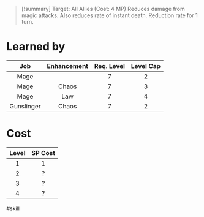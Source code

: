 >[!summary]
>Target: All Allies (Cost: 4 MP)
>Reduces damage from magic attacks.
>Also reduces rate of instant death.
>Reduction rate for 1 turn.
# Learned by
|    Job     | Enhancement | Req. Level | Level Cap |
|:----------:|:-----------:|:----------:|:---------:|
|    Mage    |             |     7      |     2     |
|    Mage    |    Chaos    |     7      |     3     |
|    Mage    |     Law     |     7      |     4     | 
| Gunslinger |    Chaos    |     7      |     2     |
# Cost
| Level | SP Cost |
|:-----:|:-------:|
|   1   |    1    |
|   2   |    ?    |
|   3   |    ?    |
|   4   |    ?    | 

#skill 